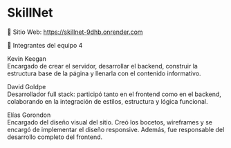 # SkillNet

🔗 Sitio Web: https://skillnet-9dhb.onrender.com

👥 Integrantes del equipo 4

Kevin Keegan   
Encargado de crear el servidor, desarrollar el backend, construir la estructura base de la página y llenarla con el contenido informativo.

David Goldpe   
Desarrollador full stack: participó tanto en el frontend como en el backend, colaborando en la integración de estilos, estructura y lógica funcional.

Elías Gorondon   
Encargado del diseño visual del sitio. Creó los bocetos, wireframes y se encargó de implementar el diseño responsive. Además, fue responsable del desarrollo completo del frontend.


